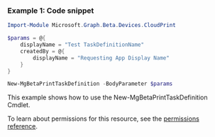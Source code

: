 ### Example 1: Code snippet

```powershellImport-Module Microsoft.Graph.Beta.Devices.CloudPrint

$params = @{
	displayName = "Test TaskDefinitionName"
	createdBy = @{
		displayName = "Requesting App Display Name"
	}
}

New-MgBetaPrintTaskDefinition -BodyParameter $params
```
This example shows how to use the New-MgBetaPrintTaskDefinition Cmdlet.
To learn about permissions for this resource, see the [permissions reference](/graph/permissions-reference).

